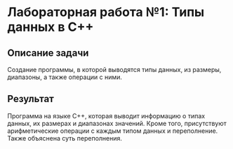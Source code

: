 # Лабораторная работа №1: Типы данных в C++

## Описание задачи

Создание программы, в которой выводятся типы данных, из размеры, диапазоны, а также операции с ними.

## Результат

Программа на языке C++, которая выводит информацию о типах данных, их размерах и диапазонах значений. Кроме того, присутствуют арифметические операции с каждым типом данных и переполнение. Также объяснена суть переполнения.
